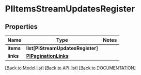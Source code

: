 # PIItemsStreamUpdatesRegister

## Properties
Name | Type | Notes
------------ | ------------- | -------------
**items** | **list[PIStreamUpdatesRegister]**
**links** | **[**PIPaginationLinks**](../models/PIPaginationLinks.md)**

[[Back to Model list]](../../DOCUMENTATION.md#documentation-for-models) [[Back to API list]](../../DOCUMENTATION.md#documentation-for-api-endpoints) [[Back to DOCUMENTATION]](../../DOCUMENTATION.md)
